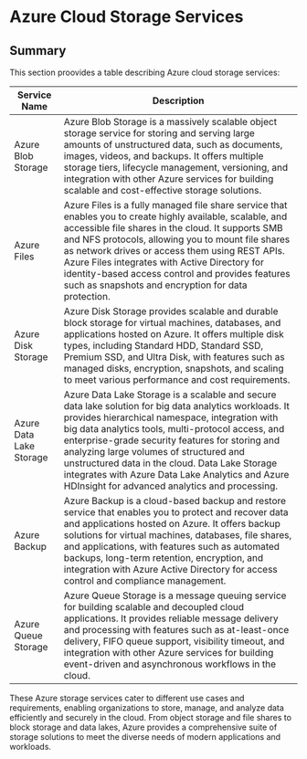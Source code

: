 # Azure Cloud Storage Services

## Summary

This section proovides a table describing Azure cloud storage services:

| Service Name         | Description                                                                                                                                                                                                                                                     |
|----------------------|-----------------------------------------------------------------------------------------------------------------------------------------------------------------------------------------------------------------------------------------------------------------|
| Azure Blob Storage   | Azure Blob Storage is a massively scalable object storage service for storing and serving large amounts of unstructured data, such as documents, images, videos, and backups. It offers multiple storage tiers, lifecycle management, versioning, and integration with other Azure services for building scalable and cost-effective storage solutions.                                                                                                 |
| Azure Files          | Azure Files is a fully managed file share service that enables you to create highly available, scalable, and accessible file shares in the cloud. It supports SMB and NFS protocols, allowing you to mount file shares as network drives or access them using REST APIs. Azure Files integrates with Active Directory for identity-based access control and provides features such as snapshots and encryption for data protection.     |
| Azure Disk Storage   | Azure Disk Storage provides scalable and durable block storage for virtual machines, databases, and applications hosted on Azure. It offers multiple disk types, including Standard HDD, Standard SSD, Premium SSD, and Ultra Disk, with features such as managed disks, encryption, snapshots, and scaling to meet various performance and cost requirements.                                                                                                    |
| Azure Data Lake Storage | Azure Data Lake Storage is a scalable and secure data lake solution for big data analytics workloads. It provides hierarchical namespace, integration with big data analytics tools, multi-protocol access, and enterprise-grade security features for storing and analyzing large volumes of structured and unstructured data in the cloud. Data Lake Storage integrates with Azure Data Lake Analytics and Azure HDInsight for advanced analytics and processing.            |
| Azure Backup         | Azure Backup is a cloud-based backup and restore service that enables you to protect and recover data and applications hosted on Azure. It offers backup solutions for virtual machines, databases, file shares, and applications, with features such as automated backups, long-term retention, encryption, and integration with Azure Active Directory for access control and compliance management.                                             |
| Azure Queue Storage  | Azure Queue Storage is a message queuing service for building scalable and decoupled cloud applications. It provides reliable message delivery and processing with features such as at-least-once delivery, FIFO queue support, visibility timeout, and integration with other Azure services for building event-driven and asynchronous workflows in the cloud.                                                                                                       |

These Azure storage services cater to different use cases and requirements, enabling organizations to store, manage, and analyze data efficiently and securely in the cloud. From object storage and file shares to block storage and data lakes, Azure provides a comprehensive suite of storage solutions to meet the diverse needs of modern applications and workloads.
